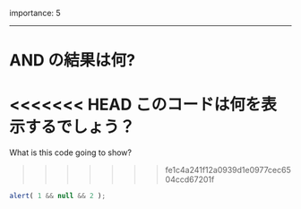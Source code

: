 importance: 5

---

# AND の結果は何?

<<<<<<< HEAD
このコードは何を表示するでしょう？
=======
What is this code going to show?
>>>>>>> fe1c4a241f12a0939d1e0977cec6504ccd67201f

```js
alert( 1 && null && 2 );
```
